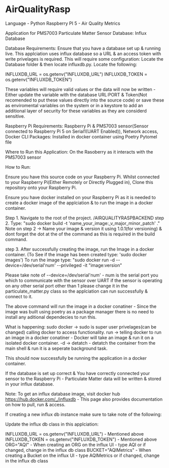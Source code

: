 # AirQualityRasp
Language - Python
Raspberry PI 5 - Air Quality Metrics

Application for PMS7003 Particulate Matter Sensor
Database: Influx Database

Database Requirements: Ensure that you have a database set up & running live. This applciation uses influx database so a URL & an access token with write privelages is required. 
This will require some configuration: Locate the Database folder & then locate influxdb.py.
Locate the following: 

INFLUXDB_URL = os.getenv("INFLUXDB_URL")
INFLUXDB_TOKEN = os.getenv("INFLUXDB_TOKEN")

These variables will require valid values or the data will now be written - Either update the variable with the database URL:PORT & Token(Not recomended to put these values directly into the source code) or save these as enviromental variables on the system or in a keystore to add an additional layer of security for these variables as they are considerd sensitive.

Raspberry Pi Requirements: Raspberry Pi & PMS7003 sensor(Sensor connected to Raspberry Pi 5 on Serial1(UART Enabled)), Network access, Docker CLI
Packages: Installed in docker container using Poetry Pytomel file

Where to Run this Application: On the Rasoberry as it interacts with the PMS7003 sensor

How to Run: 

Ensure you have this source code on your Raspberry Pi. Whilst connected to your Raspberry Pi(Either Remotely or Directly Plugged in),
Clone this repository onto your Raspberry Pi.

Ensure you have docker installed on your Raspberry Pi as it is needed to create a docker image of the applciation & to run the image in a docker container.

Step 1. Navigate to the root of the project. /AIRQUALITYRASPBACKEND
step 2. Type: "sudo docker build -t 'name_your_image:_v_major_minor_patch' ." 
Note on step 2 -> Name your image & version it using 1.0.1(for versioning) & dont forget the dot at the of the command as this is required in the build command.

step 3. After successfully creating the image, run the Image in a docker container. (To See if the image has been created type: 'sudo docker images')
To run the image type: "sudo docker run -d --device=/dev/serial'num' --privileged -it "image:version"

Please take note of --device=/dev/serial'num' - num is the serial port you which to communicate with the sensor over UART
if the sensor is operating on any other serial port other than 1 please change it in the particulate_matter.py class so the applciation can run successfully & connect to it.

The above command will run the image in a docker conatiner - Since the image was built using poetry as a package manager there is no need to install any aditional dependecies to run this.

What is happening:
    sudo docker -> sudo is super user privelages(can be changed) calling docker to access functionality.
    run -> telling docker to run an image in a docker conatiner - Docker will take an image & run it on a isolated docker container.
    -d -> detatch - detatch the container from the main shell & run it is a seperate background task.

This should now successfully be running the application in a docker container.

If the database is set up correct & You have correctly connected your sensor to the Raspberry Pi - Particulate Matter data will be written & stored in your influx database.

Note: To get an influx database image, visit docker hub https://hub.docker.com/_/influxdb - This page also provides documentation on how to pull, run & access.

If creating a new influx db instance make sure to take note of the following:

Update the influx db class in this applciation:

INFLUXDB_URL = os.getenv("INFLUXDB_URL") - Mentioned above
INFLUXDB_TOKEN = os.getenv("INFLUXDB_TOKEN") - Mentioned above
ORG="AQI" - When creating an ORG on the influx UI - type AQI or if changed, change in the influx db class
BUCKET="AQIMetrics" - When creating a Bucket on the influx UI - type AQIMetrics or if changed, change in the influx db class







